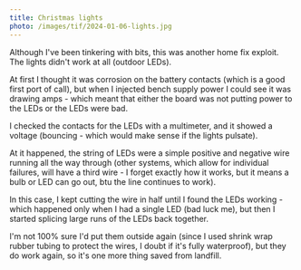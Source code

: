 ```yaml
---
title: Christmas lights
photo: /images/tif/2024-01-06-lights.jpg
---
```


Although I've been tinkering with bits, this was another home fix exploit. The lights didn't work at all (outdoor LEDs).

At first I thought it was corrosion on the battery contacts (which is a good first port of call), but when I injected bench supply power I could see it was drawing amps - which meant that either the board was not putting power to the LEDs or the LEDs were bad.

I checked the contacts for the LEDs with a multimeter, and it showed a voltage (bouncing - which would make sense if the lights pulsate).

At it happened, the string of LEDs were a simple positive and negative wire running all the way through (other systems, which allow for individual failures, will have a third wire - I forget exactly how it works, but it means a bulb or LED can go out, btu the line continues to work).

In this case, I kept cutting the wire in half until I found the LEDs working - which happened only when I had a single LED (bad luck me), but then I started splicing large runs of the LEDs back together.

I'm not 100% sure I'd put them outside again (since I used shrink wrap rubber tubing to protect the wires, I doubt if it's fully waterproof), but they do work again, so it's one more thing saved from landfill.
